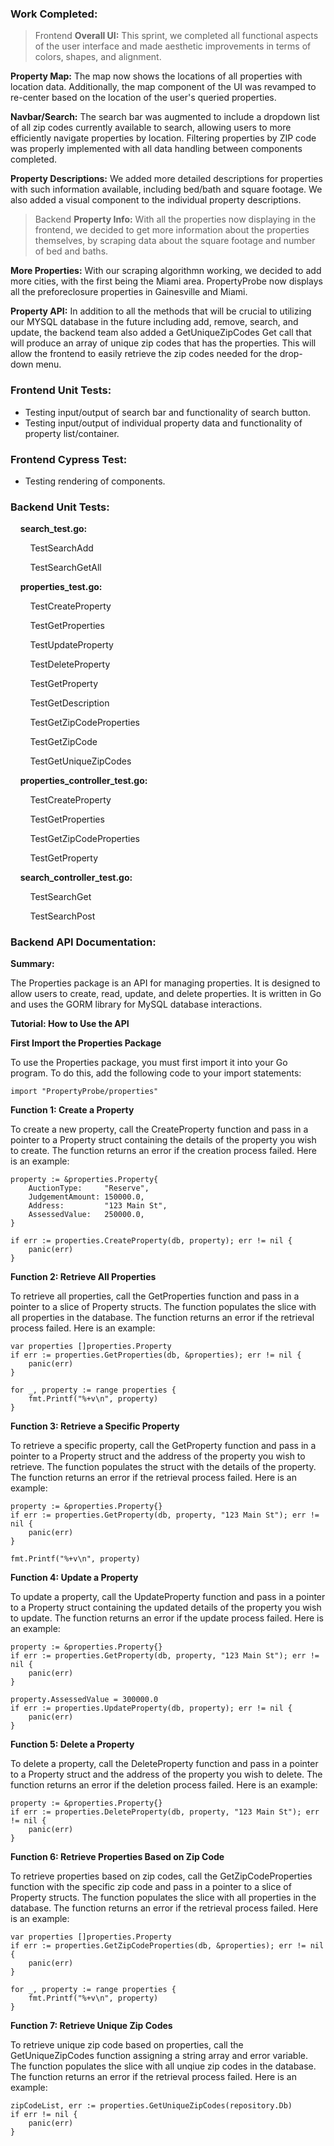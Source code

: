 ### Work Completed:

> Frontend
**Overall UI:** This sprint, we completed all functional aspects of the user interface and made aesthetic improvements in terms of colors, shapes, and alignment.

**Property Map:** The map now shows the locations of all properties with location data. Additionally, the map component of the UI was revamped to re-center based on the location of the user's queried properties.

**Navbar/Search:** The search bar was augmented to include a dropdown list of all zip codes currently available to search, allowing users to more efficiently navigate properties by location. Filtering properties by ZIP code was properly implemented with all data handling between components completed.

**Property Descriptions:** We added more detailed descriptions for properties with such information available, including bed/bath and square footage. We also added a visual component to the individual property descriptions.

> Backend
**Property Info:** With all the properties now displaying in the frontend, we decided to get more information about the properties themselves, by scraping data about the square footage and number of bed and baths.

**More Properties:** With our scraping algorithmn working, we decided to add more cities, with the first being the Miami area. PropertyProbe now displays all the preforeclosure properties in Gainesville and Miami.

**Property API:** In addition to all the methods that will be crucial to utilizing our MYSQL database in the future including add, remove, search, and update, the backend team also added a GetUniqueZipCodes Get call that will produce an array of unique zip codes that has the properties. This will allow the frontend to easily retrieve the zip codes needed for the drop-down menu. 


### Frontend Unit Tests:

* Testing input/output of search bar and functionality of search button.
* Testing input/output of individual property data and functionality of property list/container.

### Frontend Cypress Test:

* Testing rendering of components.

### Backend Unit Tests: 
&nbsp;&nbsp;&nbsp;&nbsp;**search_test.go:**

&nbsp;&nbsp;&nbsp;&nbsp;&nbsp;&nbsp;&nbsp;&nbsp;TestSearchAdd

&nbsp;&nbsp;&nbsp;&nbsp;&nbsp;&nbsp;&nbsp;&nbsp;TestSearchGetAll

&nbsp;&nbsp;&nbsp;&nbsp;**properties_test.go:**

&nbsp;&nbsp;&nbsp;&nbsp;&nbsp;&nbsp;&nbsp;&nbsp;TestCreateProperty

&nbsp;&nbsp;&nbsp;&nbsp;&nbsp;&nbsp;&nbsp;&nbsp;TestGetProperties

&nbsp;&nbsp;&nbsp;&nbsp;&nbsp;&nbsp;&nbsp;&nbsp;TestUpdateProperty

&nbsp;&nbsp;&nbsp;&nbsp;&nbsp;&nbsp;&nbsp;&nbsp;TestDeleteProperty

&nbsp;&nbsp;&nbsp;&nbsp;&nbsp;&nbsp;&nbsp;&nbsp;TestGetProperty

&nbsp;&nbsp;&nbsp;&nbsp;&nbsp;&nbsp;&nbsp;&nbsp;TestGetDescription

&nbsp;&nbsp;&nbsp;&nbsp;&nbsp;&nbsp;&nbsp;&nbsp;TestGetZipCodeProperties

&nbsp;&nbsp;&nbsp;&nbsp;&nbsp;&nbsp;&nbsp;&nbsp;TestGetZipCode

&nbsp;&nbsp;&nbsp;&nbsp;&nbsp;&nbsp;&nbsp;&nbsp;TestGetUniqueZipCodes

&nbsp;&nbsp;&nbsp;&nbsp;**properties_controller_test.go:**

&nbsp;&nbsp;&nbsp;&nbsp;&nbsp;&nbsp;&nbsp;&nbsp;TestCreateProperty

&nbsp;&nbsp;&nbsp;&nbsp;&nbsp;&nbsp;&nbsp;&nbsp;TestGetProperties

&nbsp;&nbsp;&nbsp;&nbsp;&nbsp;&nbsp;&nbsp;&nbsp;TestGetZipCodeProperties

&nbsp;&nbsp;&nbsp;&nbsp;&nbsp;&nbsp;&nbsp;&nbsp;TestGetProperty

&nbsp;&nbsp;&nbsp;&nbsp;**search_controller_test.go:**

&nbsp;&nbsp;&nbsp;&nbsp;&nbsp;&nbsp;&nbsp;&nbsp;TestSearchGet

&nbsp;&nbsp;&nbsp;&nbsp;&nbsp;&nbsp;&nbsp;&nbsp;TestSearchPost

### Backend API Documentation: 
  
**Summary:**

The Properties package is an API for managing properties. It is designed to allow users to create, read, update, and delete properties. It is written in Go and uses the GORM library for MySQL database interactions.

**Tutorial: How to Use the API**

**First Import the Properties Package**

To use the Properties package, you must first import it into your Go program. To do this, add the following code to your import statements: 

`import "PropertyProbe/properties"`

**Function 1: Create a Property**

To create a new property, call the CreateProperty function and pass in a pointer to a Property struct containing the details of the property you wish to create. The function returns an error if the creation process failed. Here is an example:

```
property := &properties.Property{
    AuctionType:     "Reserve",
    JudgementAmount: 150000.0,
    Address:         "123 Main St",
    AssessedValue:   250000.0,
}

if err := properties.CreateProperty(db, property); err != nil {
    panic(err)
}
```

**Function 2: Retrieve All Properties**

To retrieve all properties, call the GetProperties function and pass in a pointer to a slice of Property structs. The function populates the slice with all properties in the database. The function returns an error if the retrieval process failed. Here is an example:

```
var properties []properties.Property
if err := properties.GetProperties(db, &properties); err != nil {
    panic(err)
}

for _, property := range properties {
    fmt.Printf("%+v\n", property)
}
```

**Function 3: Retrieve a Specific Property**

To retrieve a specific property, call the GetProperty function and pass in a pointer to a Property struct and the address of the property you wish to retrieve. The function populates the struct with the details of the property. The function returns an error if the retrieval process failed. Here is an example:

```
property := &properties.Property{}
if err := properties.GetProperty(db, property, "123 Main St"); err != nil {
    panic(err)
}

fmt.Printf("%+v\n", property)
```

**Function 4: Update a Property**

To update a property, call the UpdateProperty function and pass in a pointer to a Property struct containing the updated details of the property you wish to update. The function returns an error if the update process failed. Here is an example:

```
property := &properties.Property{}
if err := properties.GetProperty(db, property, "123 Main St"); err != nil {
    panic(err)
}

property.AssessedValue = 300000.0
if err := properties.UpdateProperty(db, property); err != nil {
    panic(err)
}
```

**Function 5: Delete a Property**

To delete a property, call the DeleteProperty function and pass in a pointer to a Property struct and the address of the property you wish to delete. The function returns an error if the deletion process failed. Here is an example:

```
property := &properties.Property{}
if err := properties.DeleteProperty(db, property, "123 Main St"); err != nil {
    panic(err)
}
```

**Function 6: Retrieve Properties Based on Zip Code**

To retrieve properties based on zip codes, call the GetZipCodeProperties function with the specific zip code and pass in a pointer to a slice of Property structs. The function populates the slice with all properties in the database. The function returns an error if the retrieval process failed. Here is an example:
```
var properties []properties.Property
if err := properties.GetZipCodeProperties(db, &properties); err != nil {
    panic(err)
}

for _, property := range properties {
    fmt.Printf("%+v\n", property)
}
```

**Function 7: Retrieve Unique Zip Codes**

To retrieve unique zip code based on properties, call the GetUniqueZipCodes function assigning a string array and error variable. The function populates the slice with all unqiue zip codes in the database. The function returns an error if the retrieval process failed. Here is an example:
```
zipCodeList, err := properties.GetUniqueZipCodes(repository.Db)
if err != nil {
	panic(err)
}

```
